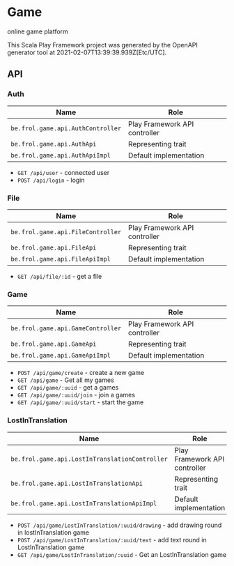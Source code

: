 # Game

online game platform

This Scala Play Framework project was generated by the OpenAPI generator tool at 2021-02-07T13:39:39.939Z[Etc/UTC].

## API

### Auth

|Name|Role|
|----|----|
|`be.frol.game.api.AuthController`|Play Framework API controller|
|`be.frol.game.api.AuthApi`|Representing trait|
|`be.frol.game.api.AuthApiImpl`|Default implementation|

* `GET /api/user` - connected user
* `POST /api/login` - login

### File

|Name|Role|
|----|----|
|`be.frol.game.api.FileController`|Play Framework API controller|
|`be.frol.game.api.FileApi`|Representing trait|
|`be.frol.game.api.FileApiImpl`|Default implementation|

* `GET /api/file/:id` - get a file

### Game

|Name|Role|
|----|----|
|`be.frol.game.api.GameController`|Play Framework API controller|
|`be.frol.game.api.GameApi`|Representing trait|
|`be.frol.game.api.GameApiImpl`|Default implementation|

* `POST /api/game/create` - create a new game
* `GET /api/game` - Get all my games
* `GET /api/game/:uuid` - get a games
* `GET /api/game/:uuid/join` - join a games
* `GET /api/game/:uuid/start` - start the game

### LostInTranslation

|Name|Role|
|----|----|
|`be.frol.game.api.LostInTranslationController`|Play Framework API controller|
|`be.frol.game.api.LostInTranslationApi`|Representing trait|
|`be.frol.game.api.LostInTranslationApiImpl`|Default implementation|

* `POST /api/game/LostInTranslation/:uuid/drawing` - add drawing round in lostInTranslation game
* `POST /api/game/LostInTranslation/:uuid/text` - add text round in LostInTranslation game
* `GET /api/game/LostInTranslation/:uuid` - Get an LostInTranslation game

